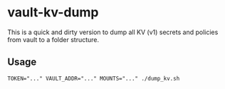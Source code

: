 # vault-kv-dump
This is a quick and dirty version to dump all KV (v1) secrets and policies from vault to a folder structure. 

## Usage
`TOKEN="..." VAULT_ADDR="..." MOUNTS="..." ./dump_kv.sh`
